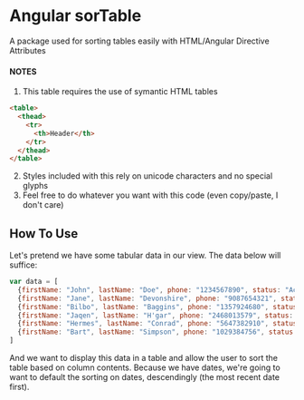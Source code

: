 # Angular sorTable

A package used for sorting tables easily with HTML/Angular Directive Attributes

#### NOTES

1. This table requires the use of symantic HTML tables 
```HTML
<table>
  <thead>
    <tr>
      <th>Header</th>
    </tr>
  </thead>
</table>
```
2. Styles included with this rely on unicode characters and no special glyphs
3. Feel free to do whatever you want with this code (even copy/paste, I don't care)

## How To Use

Let's pretend we have some tabular data in our view.  The data below will suffice:
```javascript
var data = [
  {firstName: "John", lastName: "Doe", phone: "1234567890", status: "Active", lastActiveDate: "2016-05-22T19:13:02.638Z"},
  {firstName: "Jane", lastName: "Devonshire", phone: "9087654321", status: "Inactive", lastActiveDate: "2012-02-22T19:13:02.638Z"},
  {firstName: "Bilbo", lastName: "Baggins", phone: "1357924680", status: "Active", lastActiveDate: "2014-01-04T19:13:02.638Z"},
  {firstName: "Jaqen", lastName: "H'gar", phone: "2468013579", status: "Disabled", lastActiveDate: "2013-03-13T19:13:02.638Z"},
  {firstName: "Hermes", lastName: "Conrad", phone: "5647382910", status: "Inactive", lastActiveDate: "2015-05-12T19:13:02.638Z"},
  {firstName: "Bart", lastName: "Simpson", phone: "1029384756", status: "Active", lastActiveDate: "2015-05-13T19:13:02.638Z"},
]
```
And we want to display this data in a table and allow the user to sort the table based on column contents.
Because we have dates, we're going to want to default the sorting on dates, descendingly (the most recent date first).


